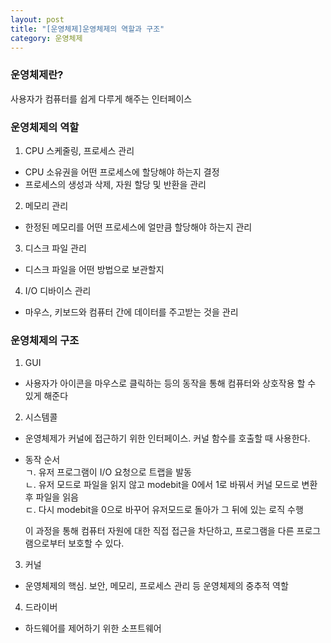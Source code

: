 ```yaml
---
layout: post
title: "[운영체제]운영체제의 역할과 구조"
category: 운영체제
---
```


### 운영체제란?
사용자가 컴퓨터를 쉽게 다루게 해주는 인터페이스

### 운영체제의 역할
1. CPU 스케줄링, 프로세스 관리
- CPU 소유권을 어떤 프로세스에 할당해야 하는지 결정
- 프로세스의 생성과 삭제, 자원 할당 및 반환을 관리
2. 메모리 관리
- 한정된 메모리를 어떤 프로세스에 얼만큼 할당해야 하는지 관리
3. 디스크 파일 관리
- 디스크 파일을 어떤 방법으로 보관할지
4. I/O 디바이스 관리
- 마우스, 키보드와 컴퓨터 간에 데이터를 주고받는 것을 관리

### 운영체제의 구조
1. GUI
- 사용자가 아이콘을 마우스로 클릭하는 등의 동작을 통해 컴퓨터와 상호작용 할 수 있게 해준다
2. 시스템콜
- 운영체제가 커널에 접근하기 위한 인터페이스. 커널 함수를 호출할 때 사용한다.
- 동작 순서<br>
ㄱ. 유저 프로그램이 I/O 요청으로 트랩을 발동<br>
ㄴ. 유저 모드로 파일을 읽지 않고 modebit을 0에서 1로 바꿔서 커널 모드로 변환 후 파일을 읽음<br>
ㄷ. 다시 modebit을 0으로 바꾸어 유저모드로 돌아가 그 뒤에 있는 로직 수행<br>

  이 과정을 통해 컴퓨터 자원에 대한 직접 접근을 차단하고, 프로그램을 다른 프로그램으로부터 보호할 수 있다.
3. 커널
- 운영체제의 핵심. 보안, 메모리, 프로세스 관리 등 운영체제의 중추적 역할
4. 드라이버
- 하드웨어를 제어하기 위한 소프트웨어
